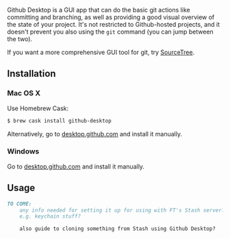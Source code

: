 Github Desktop is a GUI app that can do the basic git actions like committing and branching, as well as providing a good visual overview of the state of your project. It's not restricted to Github-hosted projects, and it doesn't prevent you also using the `git` command (you can jump between the two).

If you want a more comprehensive GUI tool for git, try [SourceTree](../sourcetree/).

## Installation

### Mac OS X

Use Homebrew Cask:

```sh
$ brew cask install github-desktop
```

Alternatively, go to [desktop.github.com](https://desktop.github.com/) and install it manually.

### Windows

Go to [desktop.github.com](https://desktop.github.com/) and install it manually.

## Usage

```md
TO COME:
    any info needed for setting it up for using with FT's Stash server?
    e.g. keychain stuff?

    also guide to cloning something from Stash using Github Desktop?
```
